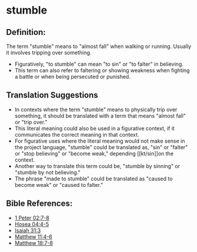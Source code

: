 # stumble #

## Definition: ##

The term "stumble" means to "almost fall" when walking or running. Usually it involves tripping over something.

* Figuratively, "to stumble" can mean "to sin" or "to falter" in believing.
* This term can also refer to faltering or showing weakness when fighting a battle or when being persecuted or punished.

## Translation Suggestions ##

* In contexts where the term "stumble" means to physically trip over something, it should be translated with a term that means "almost fall" or "trip over."
* This literal meaning could also be used in a figurative context, if it communicates the correct meaning in that context.
* For figurative uses where the literal meaning would not make sense in the project language, "stumble" could be translated as, "sin" or "falter" or "stop believing" or "become weak," depending [[kt/sin]]on the context.
* Another way to translate this term could be, "stumble by sinning" or "stumble by not believing."
* The phrase "made to stumble" could be translated as "caused to become weak" or "caused to falter."



## Bible References: ##

* [1 Peter 02:7-8](en/tn/1pe/help/02/07)
* [Hosea 04:4-5](en/tn/hos/help/04/04)
* [Isaiah 31:3](en/tn/isa/help/31/03)
* [Matthew 11:4-6](en/tn/mat/help/11/04)
* [Matthew 18:7-8](en/tn/mat/help/18/07)